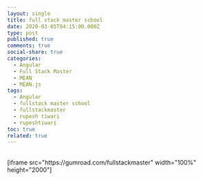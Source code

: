 ```yaml
---
layout: single
title: full stack master school
date: 2020-03-05T04:15:00.000Z
type: post
published: true
comments: true
social-share: true
categories:
  - Angular
  - Full Stack Master
  - MEAN
  - MEAN.js
tags:
  - Angular
  - fullstack master school
  - fullstackmaster
  - rupesh tiwari
  - rupeshtiwari
toc: true
related: true
---
```


<p><!-- wp:shortcode --><br />
[iframe src="https://gumroad.com/fullstackmaster" width="100%" height="2000"]<br />
<!-- /wp:shortcode --></p>
